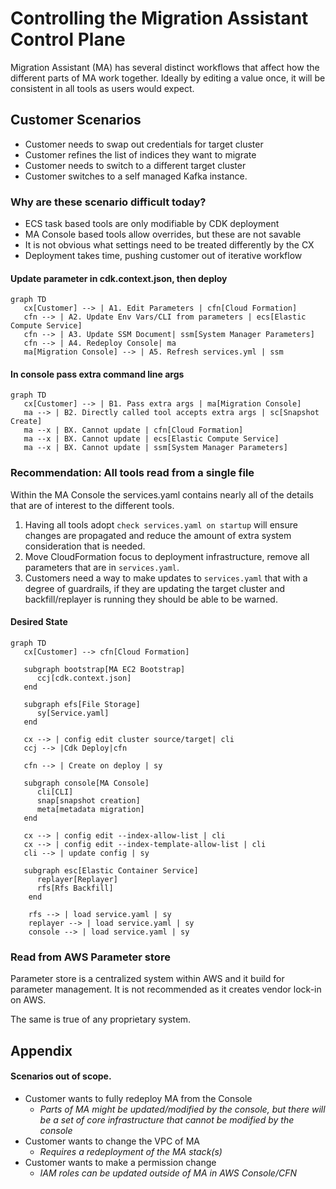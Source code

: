 # Controlling the Migration Assistant Control Plane

Migration Assistant (MA) has several distinct workflows that affect how the different parts of MA work together.  Ideally by editing a value once, it will be consistent in all tools as users would expect. 

## Customer Scenarios

* Customer needs to swap out credentials for target cluster
* Customer refines the list of indices they want to migrate
* Customer needs to switch to a different target cluster
* Customer switches to a self managed Kafka instance.

### Why are these scenario difficult today?

* ECS task based tools are only modifiable by CDK deployment
* MA Console based tools allow overrides, but these are not savable
* It is not obvious what settings need to be treated differently by the CX
* Deployment takes time, pushing customer out of iterative workflow


#### Update parameter in cdk.context.json, then deploy
```mermaid
graph TD
   cx[Customer] --> | A1. Edit Parameters | cfn[Cloud Formation]
   cfn --> | A2. Update Env Vars/CLI from parameters | ecs[Elastic Compute Service]
   cfn --> | A3. Update SSM Document| ssm[System Manager Parameters]
   cfn --> | A4. Redeploy Console| ma 
   ma[Migration Console] --> | A5. Refresh services.yml | ssm
```

#### In console pass extra command line args
```mermaid
graph TD
   cx[Customer] --> | B1. Pass extra args | ma[Migration Console]
   ma --> | B2. Directly called tool accepts extra args | sc[Snapshot Create]
   ma --x | BX. Cannot update | cfn[Cloud Formation]
   ma --x | BX. Cannot update | ecs[Elastic Compute Service]
   ma --x | BX. Cannot update | ssm[System Manager Parameters]
```


### Recommendation: All tools read from a single file
Within the MA Console the services.yaml contains nearly all of the details that are of interest to the different tools.  

1. Having all tools adopt `check services.yaml on startup` will ensure changes are propagated and reduce the amount of extra system consideration that is needed.
2. Move CloudFormation focus to deployment infrastructure, remove all parameters that are in `services.yaml`. 
3. Customers need a way to make updates to `services.yaml` that with a degree of guardrails, if they are updating the target cluster and backfill/replayer is running they should be able to be warned.

#### Desired State
```mermaid
graph TD
   cx[Customer] --> cfn[Cloud Formation]

   subgraph bootstrap[MA EC2 Bootstrap]
      ccj[cdk.context.json]
   end

   subgraph efs[File Storage]
      sy[Service.yaml]
   end

   cx --> | config edit cluster source/target| cli
   ccj --> |Cdk Deploy|cfn

   cfn --> | Create on deploy | sy

   subgraph console[MA Console]
      cli[CLI]
      snap[snapshot creation]
      meta[metadata migration]
   end

   cx --> | config edit --index-allow-list | cli
   cx --> | config edit --index-template-allow-list | cli
   cli --> | update config | sy
   
   subgraph esc[Elastic Container Service]
      replayer[Replayer]
      rfs[Rfs Backfill]
    end

    rfs --> | load service.yaml | sy
    replayer --> | load service.yaml | sy
    console --> | load service.yaml | sy
```

### Read from AWS Parameter store
Parameter store is a centralized system within AWS and it build for parameter management.  It is not recommended as it creates vendor lock-in on AWS.

The same is true of any proprietary system. 

## Appendix

#### Scenarios out of scope.

* Customer wants to fully redeploy MA from the Console
  - _Parts of MA might be updated/modified by the console, but there will be a set of core infrastructure that cannot be modified by the console_
* Customer wants to change the VPC of MA
   - _Requires a redeployment of the MA stack(s)_
* Customer wants to make a permission change
  - _IAM roles can be updated outside of MA in AWS Console/CFN_
